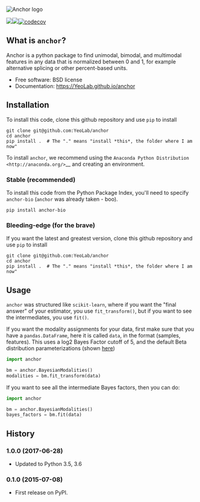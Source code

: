 ![Anchor logo](https://raw.githubusercontent.com/YeoLab/anchor/master/logo/v1/logo.png)

[![](https://img.shields.io/travis/YeoLab/anchor.svg)](https://travis-ci.org/YeoLab/anchor)[![](https://img.shields.io/pypi/v/anchor.svg)](https://pypi.python.org/pypi/anchor)[![codecov](https://codecov.io/gh/YeoLab/anchor/branch/master/graph/badge.svg)](https://codecov.io/gh/YeoLab/anchor)

## What is `anchor`?

Anchor is a python package to find unimodal, bimodal, and multimodal features in any data that is normalized between 0 and 1, for example alternative splicing or other percent-based units.

* Free software: BSD license
* Documentation: https://YeoLab.github.io/anchor

## Installation

To install this code, clone this github repository and use `pip` to install

    git clone git@github.com:YeoLab/anchor
    cd anchor
    pip install .  # The "." means "install *this*, the folder where I am now"


To install ``anchor``, we recommend using the `Anaconda Python
Distribution <http://anaconda.org/>`__ and creating an environment.



### Stable (recommended)


To install this code from the Python Package Index, you'll need to specify ``anchor-bio`` (``anchor`` was already taken - boo).

```
pip install anchor-bio
```

### Bleeding-edge (for the brave)

If you want the latest and greatest version, clone this github repository and use `pip` to install

```
git clone git@github.com:YeoLab/anchor
cd anchor
pip install .  # The "." means "install *this*, the folder where I am now"
```


## Usage

`anchor` was structured like `scikit-learn`, where if you want the "final
answer" of your estimator, you use `fit_transform()`, but if you want to see the
intermediates, you use `fit()`.

If you want the modality assignments for your data, first make sure that you
have a `pandas.DataFrame`, here it is called `data`, in the format (samples,
features). This uses a log2 Bayes Factor cutoff of 5, and the default Beta
distribution parameterizations (shown [here]())

```python
import anchor

bm = anchor.BayesianModalities()
modalities = bm.fit_transform(data)
```

If you want to see all the intermediate Bayes factors, then you can do:

```python
import anchor

bm = anchor.BayesianModalities()
bayes_factors = bm.fit(data)
```


## History

### 1.0.0 (2017-06-28)

* Updated to Python 3.5, 3.6

### 0.1.0 (2015-07-08)

* First release on PyPI.
